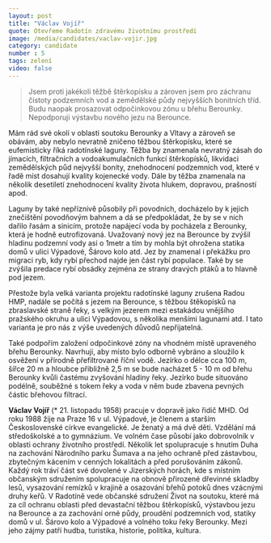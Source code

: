 ```yaml
---
layout: post
title: "Václav Vojíř"
quote: Otevřeme Radotín zdravému životnímu prostředí
image: /media/candidates/vaclav-vojir.jpg
category: candidate
number : 5
tags: zelení
video: false
---
```


> Jsem proti jakékoli těžbě štěrkopísku a zároven jsem pro záchranu čistoty podzemních vod a zemědělské půdy nejvyšších bonitních tříd. Budu naopak prosazovat odpočinkovou zónu u břehu Berounky. Nepodporuji výstavbu nového jezu na Berounce.

Mám rád své okolí v oblasti soutoku Berounky a Vltavy a zároveň se obávám, aby nebylo nevratně zničeno těžbou štěrkopísku, které se eufemisticky říká radotínské laguny. Těžba by znamenala nevratný zásah do jímacích, filtračních a vodoakumulačních funkcí štěrkopísků, likvidaci zemědělských půd nejvyšší bonity, znehodnocení podzemních vod, které v řadě míst dosahují kvality kojenecké vody. Dále by těžba znamenala na několik desetiletí znehodnocení kvality života hlukem, dopravou, prašností apod. 

Laguny by také nepříznivě působily při povodních, docházelo by k jejich znečištění povodňovým bahnem a dá se předpokládat, že by se v nich dařilo řasám a sinicím, protože napájecí voda by pocházela z Berounky, která je hodně eutrofizovaná. Uvažovaný nový jez na Berounce by zvýšil hladinu podzemní vody asi o 1metr a tím by mohla být ohrožena statika domů v ulici Výpadové, Šárovo kolo atd. Jez by znamenal i překážku pro migraci ryb, kdy rybí přechod najde jen část rybí populace. Také by se zvýšila predace rybí obsádky zejména ze strany dravých ptáků a to hlavně pod jezem.

Přestože byla velká varianta projektu radotínské laguny zrušena Radou HMP, nadále se počítá s jezem na Berounce, s těžbou štěkopísků na zbraslavské straně řeky, s velkým jezerem mezi estakádou vnějšího pražského okruhu a ulici Výpadovou, s několika menšími lagunami atd. I tato varianta je pro nás z výše uvedených důvodů nepřijatelná.

Také podpořím založení odpočinkové zóny na vhodném místě upraveného břehu Berounky. Navrhuji, aby místo bylo odborně vybráno a sloužilo k osvěžení v přírodně přefiltrované říční vodě. Jezírko o délce cca 100 m, šířce 20 m a hloubce přibližně 2,5 m se bude nacházet 5 - 10 m od břehu Berounky kvůli častému zvyšování hladiny řeky. Jezírko bude situováno podélně, souběžné s tokem řeky a voda v něm bude zbavena pevných částic břehovou filtrací.

**Václav Vojíř** (* 21. listopadu 1958) pracuje v dopravě jako řidič MHD. Od roku 1988 žije na Praze 16 v ul. Výpadové, je členem a starším Československé církve evangelické. Je ženatý a má dvě děti. Vzdělání má středoškolské a to gymnázium. Ve volném čase působí jako dobrovolník v oblasti ochrany životního prostředí. Několik let spolupracuje s hnutím Duha na zachování Národního parku Šumava a na jeho ochraně před zástavbou, zbytečným kácením v cenných lokalitách a před porušováním zákonů. Každý rok tráví část své dovolené v Jizerských horách, kde s místním občanským sdružením spolupracuje na obnově přirozené dřevinné skladby lesů, vysazování remízků v krajině a osazování břehů potoků dnes vzácnými druhy keřů. V Radotíně vede občanské sdružení Život na soutoku, které má za cíl ochranu oblasti před devastační těžbou štěrkopísků, výstavbou jezu na Berounce a za zachování orné půdy, proudění podzemních vod, statiky domů v ul. Šárovo kolo a Výpadové a volného toku řeky Berounky. Mezi jeho zájmy patří hudba, turistika, historie, politika, kultura. 
